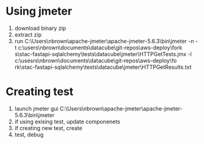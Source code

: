 # Using jmeter
1. download binary zip
2. extract zip
3. run C:\Users\nbrown\apache-jmeter\apache-jmeter-5.6.3\bin\jmeter -n -t c:\users\nbrown\documents\datacube\git-repos\aws-deploy\fork
s\stac-fastapi-sqlalchemy\tests\datacube\jmeter\HTTPGetTests.jmx -l c:\usesrs\nbrown\documents\datacube\git-repos\aws-deploy\fo
rk\stac-fastapi-sqlalchemy\tests\datacube\jmeter\HTTPGetResults.txt
# Creating test
1. launch jmeter gui C:\Users\nbrown\apache-jmeter\apache-jmeter-5.6.3\bin\jmeter
2. if using exising test, update componenets
3. if creating new test, create
4. test, debug
